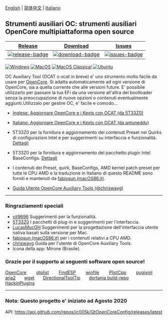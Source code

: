 [English](https://github.com/ic005k/QtOpenCoreConfig/blob/master/READMe.md) | [简体中文](https://github.com/ic005k/QtOpenCoreConfig/blob/master/READMe-cn.md) | [Italiano](https://github.com/ic005k/QtOpenCoreConfig/blob/master/READMe-it.md)
## Strumenti ausiliari OC: strumenti ausiliari OpenCore multipiattaforma open source


| [Release][release-link]|[Download][download-link]|[Issues][issues-link]|
|-----------------|-----------------|-----------------|
|[![release-badge](https://img.shields.io/github/release/ic005k/QtOpenCoreConfig.svg?style=flat-square "Release status")](https://github.com/ic005k/QtOpenCoreConfig/releases "Release status") | [![download-badge](https://img.shields.io/github/downloads/ic005k/QtOpenCoreConfig/total.svg?style=flat-square "Download status")](https://github.com/ic005k/QtOpenCoreConfig/releases/latest "Download status")|[![issues-badge](https://img.shields.io/badge/github-issues-red.svg?maxAge=60 "Issues")](https://github.com/ic005k/QtOpenCoreConfig/issues "Issues")|

[![Windows](https://github.com/ic005k/QtOpenCoreConfig/actions/workflows/windows.yml/badge.svg)](https://github.com/ic005k/QtOpenCoreConfig/actions/workflows/windows.yml)      [![MacOS](https://github.com/ic005k/QtOpenCoreConfig/actions/workflows/macos.yml/badge.svg)](https://github.com/ic005k/QtOpenCoreConfig/actions/workflows/macos.yml)       [![MacOS Classical](https://github.com/ic005k/QtOpenCoreConfig/actions/workflows/macos1012.yml/badge.svg)](https://github.com/ic005k/QtOpenCoreConfig/actions/workflows/macos1012.yml)  [![Ubuntu](https://github.com/ic005k/QtOpenCoreConfig/actions/workflows/ubuntu.yml/badge.svg)](https://github.com/ic005k/QtOpenCoreConfig/actions/workflows/ubuntu.yml)    

[download-link]: https://github.com/ic005k/QtOpenCoreConfig/releases/latest "Download status"
[download-badge]: https://img.shields.io/github/downloads/ic005k/QtOpenCoreConfig/total.svg?style=flat-square "Download status"

[release-link]: https://github.com/ic005k/QtOpenCoreConfig/releases "Release status"
[release-badge]: https://img.shields.io/github/release/ic005k/QtOpenCoreConfig.svg?style=flat-square "Release status"

[issues-link]: https://github.com/ic005k/QtOpenCoreConfig/issues "Issues"
[issues-badge]: https://img.shields.io/badge/github-issues-red.svg?maxAge=60 "Issues"

[discourse-link]: https://www.insanelymac.com/forum/topic/344752-open-source-cross-platform-opencore-auxiliary-tools/
[discourse-link]: https://www.macos86.it/topic/5316-ocat-discussione-e-approfondimenti/



OC Auxiliary Tool (OCAT o ocat in breve) e' uno strumento molto facile da usare per [OpenCore](https://github.com/acidanthera/OpenCorePkg). Si adatta automaticamente ad ogni versione di OpenCore, sia a quella corrente che alle versioni future. E' possibile utilizzarlo per passare la tua EFi da una versione all'altra del bootloader senza la preoccupazione di nuove opzioni o contenuti eventualmente aggiunti.Utilizzalo per gestire OC, e' facile e comodo...

* [Inglese: Aggiornare OpenCore e i Kexts con OCAT (da 5T33Z0)](https://github.com/5T33Z0/OC-Little-Translated/blob/main/D_Updating_OpenCore/README.md)

* [Italiano: Aggiornare OpenCore e i Kexts con OCAT (da antuneddu)](https://www.macos86.it/topic/5238-aggiornare%C2%A0-opencore-e-kexts-con-ocat/)

* 5T33Z0 per la fornitura e aggiornamento dei contenuti Preset nei Quirks di configurazioni Intel e per suggerimenti su interfaccia e funzionalità.  [Dettagli](https://github.com/5T33Z0/OC-Little-Translated/tree/main/F_Desktop_EFIs/preset)

* 5T33Z0 per la fornitura e aggiornamento del pacchetto plugin Intel BaseConfigs. [Dettagli](https://github.com/5T33Z0/OC-Little-Translated/tree/main/F_Desktop_EFIs)

* I contenuti dei Preset, quirk, BaseConfigs, AMD kernel patch preset per tutte le CPU AMD e la traduzione in Italiano di questo README sono forniti e mantenuti da [fabiosun (macOS86.it)](https://github.com/macos86/QtOpenCoreConfig).
* [Guida Utente OpenCore Auxiliary Tools (@chriswayg)](https://chriswayg.gitbook.io/opencore-visual-beginners-guide/oc_auxiliary_tools)

---

### Ringraziamenti speciali
* [vit9696](https://github.com/vit9696) Suggerimenti per la funzionalità.
* [5T33Z0](https://github.com/5T33Z0) I pacchetti di plug-in e suggerimenti per l'interfaccia.
* [LucasMucGH](https://github.com/LucasMucGH) Suggerimenti per la progettazione dell'interfaccia utente nativa basati sulla versione per Mac.
* [fabiosun (macOS86.it)](https://github.com/macos86/QtOpenCoreConfig) per i contenuti relativi a CPU AMD.
* [chriswayg](https://github.com/chriswayg) Guida per l'utente di OpenCore Auxiliary Tools.
* Icona della app: Mirone (Brasile).

### Grazie per il supporto ai seguenti software open source!

[OpenCore](https://github.com/acidanthera/OpenCorePkg)&nbsp; &nbsp; &nbsp; &nbsp;
[qtplist](https://github.com/reillywatson/qtplist)&nbsp; &nbsp; &nbsp; &nbsp;
[FindESP](https://github.com/bluer007/FindESP)&nbsp; &nbsp; &nbsp; &nbsp;
[winfile](https://github.com/microsoft/winfile)&nbsp; &nbsp; &nbsp; &nbsp;
[PlistCpp](https://github.com/animetrics/PlistCpp)&nbsp; &nbsp; &nbsp; &nbsp;
[pugixml](https://github.com/zeux/pugixml)&nbsp;&nbsp; &nbsp; &nbsp;
[aria2](https://github.com/aria2/aria2)&nbsp; &nbsp; &nbsp;&nbsp;
[wget](http://wget.addictivecode.org/)&nbsp; &nbsp; &nbsp;&nbsp;
[DirectionalToolTip](https://github.com/scondratev/DirectionalToolTip)&nbsp; &nbsp; &nbsp;&nbsp;
[dortania build-repo](https://github.com/dortania/build-repo)&nbsp; &nbsp; &nbsp;&nbsp;
[HackinPlugins](https://github.com/bugprogrammer/HackinPlugins)&nbsp; &nbsp; &nbsp;&nbsp;

---

### Nota: Questo progetto e' iniziato ad Agosto 2020
API: https://api.github.com/repos/ic005k/QtOpenCoreConfig/releases/latest
